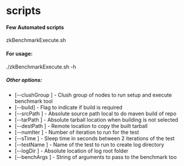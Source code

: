 # scripts
#### Few Automated scripts

zkBenchmarkExecute.sh

#### For usage:
 ./zkBenchmarkExecute.sh -h
 
 ##### Other options:
* [--clushGroup <clush group of nodes>] - Clush group of nodes to run setup and execute benchmark tool
* [--build] - Flag to indicate if build is required
* [--srcPath <srcRepoPath>] - Absolute source path local to do maven build of repo
* [--tarPath <location of tarball>] - Absolute tarball location when building is not selected
* [--destPath <location to copy tarball on remote nodes>] - Remote location to copy the built tarball
* [--numIter <number of iterations>] - Number of iteration to run for the test
* [--sTime <sleep time in seconds between iterations>] - Sleep time in seconds between 2 iterations of the test
* [--testName <Name of test to run>] - Name of the test to run to create log directory
* [--logDir <location of log dir>] - Absolute location of log root folder
* [--benchArgs <arguments to pass to benchmark test>] - String of arguments to pass to the benchmark too

